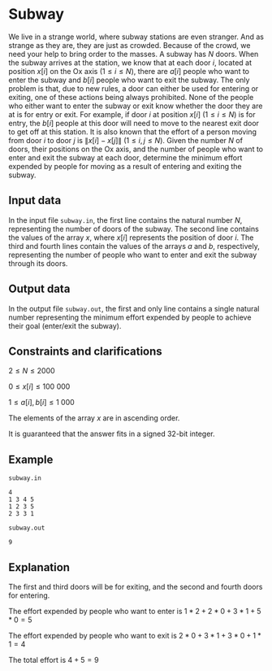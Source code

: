 # Subway

We live in a strange world, where subway stations are even stranger. And as strange as they are, they are just as crowded. Because of the crowd, we need your help to bring order to the masses. A subway has $N$ doors. When the subway arrives at the station, we know that at each door $i$, located at position $x[i]$ on the Ox axis $(1 \leq i \leq N)$, there are $a[i]$ people who want to enter the subway and $b[i]$ people who want to exit the subway. The only problem is that, due to new rules, a door can either be used for entering or exiting, one of these actions being always prohibited. None of the people who either want to enter the subway or exit know whether the door they are at is for entry or exit. For example, if door $i$ at position $x[i]$ $(1 \leq i \leq N)$ is for entry, the $b[i]$ people at this door will need to move to the nearest exit door to get off at this station. It is also known that the effort of a person moving from door $i$ to door $j$ is $\|x[i] - x[j]\|$ $(1 \leq i, j \leq N)$. Given the number $N$ of doors, their positions on the Ox axis, and the number of people who want to enter and exit the subway at each door, determine the minimum effort expended by people for moving as a result of entering and exiting the subway.

## Input data

In the input file `subway.in`, the first line contains the natural number $N$, representing the number of doors of the subway. The second line contains the values of the array $x$, where $x[i]$ represents the position of door $i$. The third and fourth lines contain the values of the arrays $a$ and $b$, respectively, representing the number of people who want to enter and exit the subway through its doors.

## Output data

In the output file `subway.out`, the first and only line contains a single natural number representing the minimum effort expended by people to achieve their goal (enter/exit the subway).

## Constraints and clarifications

$2 \leq N \leq 2000$

$0 \leq x[i] \leq 100\ 000$

$1 \leq a[i], b[i] \leq 1\ 000$

The elements of the array $x$ are in ascending order.

It is guaranteed that the answer fits in a signed 32-bit integer.

## Example

`subway.in`
```
4
1 3 4 5
1 2 3 5
2 3 3 1
```

`subway.out`
```
9
```

## Explanation

The first and third doors will be for exiting, and the second and fourth doors for entering.

The effort expended by people who want to enter is $1*2 + 2*0 + 3*1 + 5*0 = 5$

The effort expended by people who want to exit is $2*0 + 3*1 + 3*0 + 1*1 = 4$

The total effort is $4 + 5 = 9$